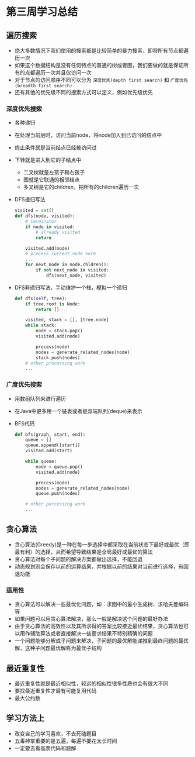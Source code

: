 # 第三周学习总结

## 遍历搜索

- 绝大多数情况下我们使用的搜索都是比较简单的暴力搜索，即将所有节点都遍历一次
- 如果这个数据结构是没有任何特点的普通的树或者图，我们要做的就是保证所有的点都遍历一次并且仅访问一次
- 对于节点的访问顺序不同可以分为 `深度优先(depth first search)` 和 `广度优先(breadth first search)`
- 还有其他的优先级不同的搜索方式可以定义，例如优先级优先

### 深度优先搜索

- 各种递归
- 在处理当前层时，访问当前node，将node加入到已访问的结点中
- 终止条件就是当前结点已经被访问过
- 下转就是进入到它的子结点中
  - 二叉树就是左孩子和右孩子
  - 图就是它联通的相邻结点
  - 多叉树是它的children，把所有的children遍历一次
- DFS递归写法

    ```python
    visited = set()
    def dfs(node, visited):
        # terminator
        if node in visited:
            # already visited
            return

        visited.add(node)
        # process current node here
        ...
        for next_node in node.chldren():
            if not next_node in visited:
                dfs(next_node, visited)
    ```

- DFS非递归写法，手动维护一个栈，模拟一个递归

    ```python
    def dfs(self, tree):
        if tree.root is Node:
            return []

        visited, stack = [], [tree.node]
        while stack:
            node = stack.pop()
            visited.add(node)

            process(node)
            nodes = generate_related_nodes(node)
            stack.push(nodes)
        # other processing work
        ...
    ```

### 广度优先搜索

- 用数组队列来进行遍历
- 在Java中更多用一个链表或者是双端队列(deque)来表示
- BFS代码

    ```python
    def bfs(graph, start, end):
        queue = []
        queue.append([start])
        visited.add(start)

        while queue:
            node = queue.pop()
            visited.add(node)

            process(node)
            nodes = generate_related_nodes(node)
            queue.push(nodes)

        # other porcessing work
        ...
    ```

## 贪心算法

- 贪心算法(Greedy)是一种在每一步选择中都采取在当前状态下最好或最优（即最有利）的选择，从而希望导致结果是全局最好或最优的算法
- 贪心算法对每个子问题的解决方案都做出选择，不能回退
- 动态规划则会保存以前的运算结果，并根据以前的结果对当前进行选择，有回退功能

### 适用性

- 贪心算法可以解决一些最优化问题，如：求图中的最小生成树、求哈夫曼编码等
- 如果问题可以用贪心算法解决，那么一般是解决这个问题的最好办法
- 由于贪心算法的高效性以及其所求得的答案比较接近最优结果，贪心算法也可以用作辅助算法或者直接解决一些要求结果不特别精确的问题
- 一个问题能够分解成子问题来解决，子问题的最优解能递推到最终问题的最优解，这种子问题最优解称为最优子结构

## 最近重复性

- 最近重复性就是最近相似性，较远的相似性很多性质也会有很大不同
- 要找最近重复性才最有可能复用代码
- 最大公约数

## 学习方法上

- 改变自己的学习喜欢，不去死磕题目
- 五毒神掌重要的是五遍，每遍不要花太长时间
- 一定要去看高票代码和题解
